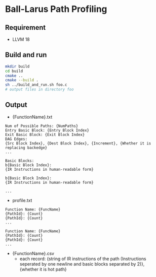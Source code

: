 # Ball-Larus Path Profiling

## Requirement

- LLVM 18

## Build and run
```sh
mkdir build
cd build
cmake ..
cmake --build .
sh ../build_and_run.sh foo.c
# output files in directory foo
```

## Output

- {FunctionName}.txt
```
Num of Possible Paths: {NumPaths}
Entry Basic Block: {Entry Block Index}
Exit Basic Block: {Exit Block Index}
DAG Edges:
{Src Block Index}, {Dest Block Index}, {Increment}, {Whether it is replacing backedge}
...

Basic Blocks:
b{Basic Block Index}:
{IR Instructions in human-readable form}

b{Basic Block Index}:
{IR Instructions in human-readable form}

...

```
- profile.txt
```
Function Name: {FuncName}
{PathId}: {Count}
{PathId}: {Count}
...

Function Name: {FuncName}
{PathId}: {Count}
{PathId}: {Count}
...
```
- {FunctionName}.csv
    - each record: {string of IR instructions of the path (Instructions seperated by one newline and basic blocks separated by 2)}, {whether it is hot path}
